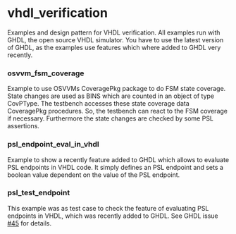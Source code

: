 # vhdl_verification

Examples and design pattern for VHDL verification. All examples run with GHDL, the open source VHDL simulator.
You have to use the latest version of GHDL, as the examples use features which where added to GHDL very recently.

### osvvm_fsm_coverage
Example to use OSVVMs CoveragePkg package to do FSM state coverage. State changes are used as BINS which are counted
in an object of type CovPType. The testbench accesses these state coverage data CoveragePkg procedures. So, the testbench
can react to the FSM coverage if necessary. Furthermore the state changes are checked by some PSL assertions.

### psl_endpoint_eval_in_vhdl
Example to show a recently feature added to GHDL which allows to evaluate PSL endpoints in VHDL code. It simply defines
an PSL endpoint and sets a boolean value dependent on the value of the PSL endpoint.

### psl_test_endpoint
This example was as test case to check the feature of evaluating PSL endpoints in VHDL, which was recently added to GHDL.
See GHDL issue [#45](https://github.com/tgingold/ghdl/issues/45) for details.
